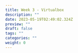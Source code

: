 ```yaml
---
title: Week 3 - Virtualbox
description: ""
date: 2023-05-19T02:49:02.324Z
preview: ""
draft: false
tags: ""
categories: ""
weight: 0
---
```

#